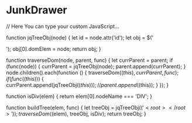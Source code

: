 # JunkDrawer
// Here You can type your custom JavaScript...

function jqTreeObj(node) {
  let id = node.attr('id');
  let obj = $('<div id="' + id + '"></div>');
  obj[0].domElem = node;
  return obj;
}

function traverseDom(node, parent, func) {
  let currParent = parent;
  if (func(node)) {
    currParent = jqTreeObj(node);
    parent.append(currParent);
  }
  node.children().each(function () {
    traverseDom($(this), currParent, func);
    if (func($(this))) {
      currParent.append(jqTreeObj($(this)));
      // parent.append($(this));
    }
  });
}

function isDiv(elem) {
  return elem[0].nodeName === 'DIV';
}

function buildTree(elem, func) {
  let treeObj = jqTreeObj($('<root></root>'));
  traverseDom($(elem), treeObj, isDiv);
  return treeObj;
}
